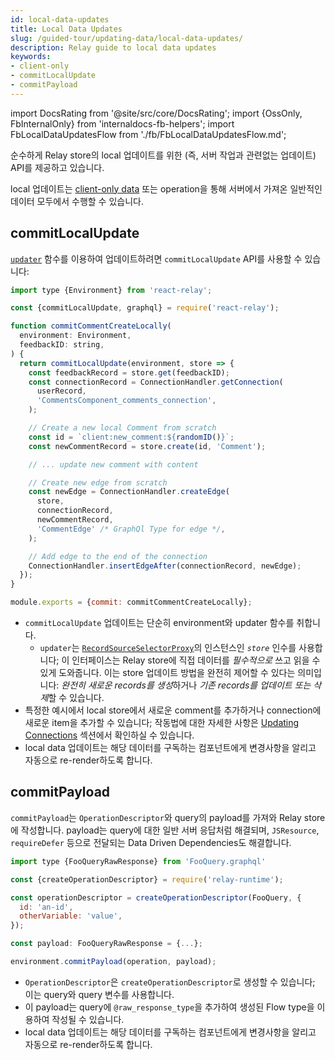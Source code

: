 ```yaml
---
id: local-data-updates
title: Local Data Updates
slug: /guided-tour/updating-data/local-data-updates/
description: Relay guide to local data updates
keywords:
- client-only
- commitLocalUpdate
- commitPayload
---
```


import DocsRating from '@site/src/core/DocsRating';
import {OssOnly, FbInternalOnly} from 'internaldocs-fb-helpers';
import FbLocalDataUpdatesFlow from './fb/FbLocalDataUpdatesFlow.md';

순수하게 Relay store의 local 업데이트를 위한 (즉, 서버 작업과 관련없는 업데이트) API를 제공하고 있습니다.

local 업데이트는 [client-only data](../client-only-data/) 또는 operation을 통해 서버에서 가져온 일반적인 데이터 모두에서 수행할 수 있습니다.

## commitLocalUpdate

[`updater`](../graphql-mutations/#updater-functions) 함수를 이용하여 업데이트하려면 `commitLocalUpdate` API를 사용할 수 있습니다:

```js
import type {Environment} from 'react-relay';

const {commitLocalUpdate, graphql} = require('react-relay');

function commitCommentCreateLocally(
  environment: Environment,
  feedbackID: string,
) {
  return commitLocalUpdate(environment, store => {
    const feedbackRecord = store.get(feedbackID);
    const connectionRecord = ConnectionHandler.getConnection(
      userRecord,
      'CommentsComponent_comments_connection',
    );

    // Create a new local Comment from scratch
    const id = `client:new_comment:${randomID()}`;
    const newCommentRecord = store.create(id, 'Comment');

    // ... update new comment with content

    // Create new edge from scratch
    const newEdge = ConnectionHandler.createEdge(
      store,
      connectionRecord,
      newCommentRecord,
      'CommentEdge' /* GraphQl Type for edge */,
    );

    // Add edge to the end of the connection
    ConnectionHandler.insertEdgeAfter(connectionRecord, newEdge);
  });
}

module.exports = {commit: commitCommentCreateLocally};
```

* `commitLocalUpdate` 업데이트는 단순히 environment와 updater 함수를 취합니다.
    * `updater`는 [`RecordSourceSelectorProxy`](../../../api-reference/store/)의 인스턴스인 *`store`* 인수를 사용합니다; 이 인터페이스는 Relay store에 직접 데이터를 *필수적으로* 쓰고 읽을 수 있게 도와줍니다. 이는 store 업데이트 방법을 완전히 제어할 수 있다는 의미입니다: *완전히 새로운 records를 생성*하거나 *기존 records를 업데이트 또는 삭제*할 수 있습니다.
* 특정한 예시에서 local store에서 새로운 comment를 추가하거나 connection에 새로운 item을 추가할 수 있습니다; 작동법에 대한 자세한 사항은 [Updating Connections](../../list-data/updating-connections/) 섹션에서 확인하실 수 있습니다.
* local data 업데이트는 해당 데이터를 구독하는 컴포넌트에게 변경사항을 알리고 자동으로 re-render하도록 합니다.

## commitPayload

`commitPayload`는 `OperationDescriptor`와 query의 payload를 가져와 Relay store에 작성합니다. payload는 query에 대한 일반 서버 응답처럼 해결되며, `JSResource`, `requireDefer` 등으로 전달되는 Data Driven Dependencies도 해결합니다.

```js
import type {FooQueryRawResponse} from 'FooQuery.graphql'

const {createOperationDescriptor} = require('relay-runtime');

const operationDescriptor = createOperationDescriptor(FooQuery, {
  id: 'an-id',
  otherVariable: 'value',
});

const payload: FooQueryRawResponse = {...};

environment.commitPayload(operation, payload);
```

* `OperationDescriptor`은 `createOperationDescriptor`로 생성할 수 있습니다; 이는 query와 query 변수를 사용합니다.
* 이 payload는 query에 `@raw_response_type`을 추가하여 생성된 Flow type을 이용하여 작성될 수 있습니다.
* local data 업데이트는 해당 데이터를 구독하는 컴포넌트에게 변경사항을 알리고 자동으로 re-render하도록 합니다.

<FbLocalDataUpdatesFlow />


<DocsRating />
